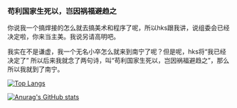 ### 苟利国家生死以，岂因祸福避趋之
你说我一个搞焊接的怎么就去搞美术和程序了呢，所以hks跟我讲，说组委会已经决定啦，你来当主美。我说另请高明吧。

我实在不是谦虚，我一个无名小卒怎么就来到南宁了呢？但是呢，hks将“我已经决定了”
所以后来我就念了两句诗，叫“苟利国家生死以，岂因祸福避趋之”，那么所以我就到了南宁。

[![Top Langs](https://github-readme-stats.vercel.app/api/top-langs/?username=WillowKoishi)](https://github.com/anuraghazra/github-readme-stats)

[![Anurag's GitHub stats](https://github-readme-stats.vercel.app/api?username=WillowKoishi)](https://github.com/anuraghazra/github-readme-stats)

<!--
**WillowKoishi/WillowKoishi** is a ✨ _special_ ✨ repository because its `README.md` (this file) appears on your GitHub profile.


Here are some ideas to get you started:

- 🔭 I’m currently working on ...
- 🌱 I’m currently learning ...
- 👯 I’m looking to collaborate on ...
- 🤔 I’m looking for help with ...
- 💬 Ask me about ...
- 📫 How to reach me: ...
- 😄 Pronouns: ...
- ⚡ Fun fact: ...
-->
